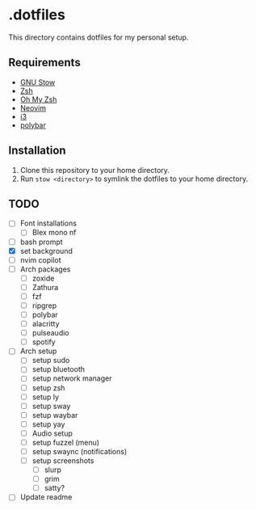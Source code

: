 # .dotfiles
This directory contains dotfiles for my personal setup.

## Requirements
- [GNU Stow](https://www.gnu.org/software/stow/)
- [Zsh](https://www.zsh.org/)
- [Oh My Zsh](https://ohmyz.sh/)
- [Neovim](https://neovim.io/)
- [i3](https://i3wm.org/)
- [polybar](https://github.com/polybar/polybar)

## Installation
1. Clone this repository to your home directory.
2. Run `stow <directory>` to symlink the dotfiles to your home directory.

## TODO
- [ ] Font installations
    - [ ] Blex mono nf
- [ ] bash prompt
- [x] set background
- [ ] nvim copilot
- [ ] Arch packages
    - [ ] zoxide
    - [ ] Zathura
    - [ ] fzf
    - [ ] ripgrep
    - [ ] polybar
    - [ ] alacritty
    - [ ] pulseaudio
    - [ ] spotify
- [ ] Arch setup
    - [ ] setup sudo
    - [ ] setup bluetooth
    - [ ] setup network manager
    - [ ] setup zsh
    - [ ] setup ly
    - [ ] setup sway
    - [ ] setup waybar
    - [ ] setup yay
    - [ ] Audio setup
    - [ ] setup fuzzel (menu)
    - [ ] setup swaync (notifications)
    - [ ] setup screenshots
        - [ ] slurp
        - [ ] grim
        - [ ] satty?
- [ ] Update readme

